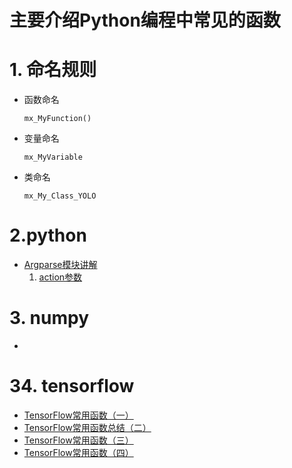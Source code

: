 主要介绍Python编程中常见的函数
=========================
# 1. 命名规则
* 函数命名  
    ````
    mx_MyFunction()
    ````
* 变量命名  
    ````
    mx_MyVariable
    ````
* 类命名  
    ````
    mx_My_Class_YOLO
    ````
# 2.python  
* [Argparse模块讲解](https://www.jianshu.com/p/00425f6c0936)  
    1. [action参数](https://blog.csdn.net/drievn/article/details/70821188)

# 3. numpy
* 
# 34. tensorflow
* [TensorFlow常用函数（一）](https://blog.csdn.net/MOU_IT/article/details/79899627)
* [TensorFlow常用函数总结（二）](https://blog.csdn.net/mou_it/article/details/82083984)
* [TensorFlow常用函数（三）](https://blog.csdn.net/MOU_IT/article/details/82808052)
* [TensorFlow常用函数（四）](https://blog.csdn.net/MOU_IT/article/details/82916140)